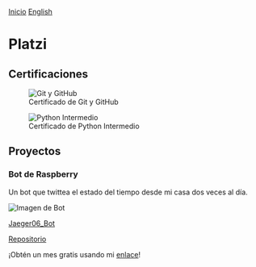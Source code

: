 [Inicio](indexesp.md)
[English](platzi.md)
# Platzi

## Certificaciones

<figure>
  <img
  src="https://imgur.com/8QPRgM8.jpg"
  alt="Git y GitHub">
  <figcaption>Certificado de Git y GitHub</figcaption>
</figure>

<figure>
  <img
  src="https://imgur.com/XdiK3td.jpg"
  alt="Python Intermedio">
  <figcaption>Certificado de Python Intermedio</figcaption>
</figure>

## Proyectos

### Bot de Raspberry

Un bot que twittea el estado del tiempo desde mi casa dos veces al día.

![Imagen de Bot](https://pbs.twimg.com/profile_banners/1330710695109857282/1606445184/1500x500)

[Jaeger06_Bot](https://twitter.com/Jaeger06_Bot)

[Repositorio](https://github.com/DavidSA06/Raspberry) 

¡Obtén un mes gratis usando mi [enlace](https://platzi.com/r/davidsilvaa/)!